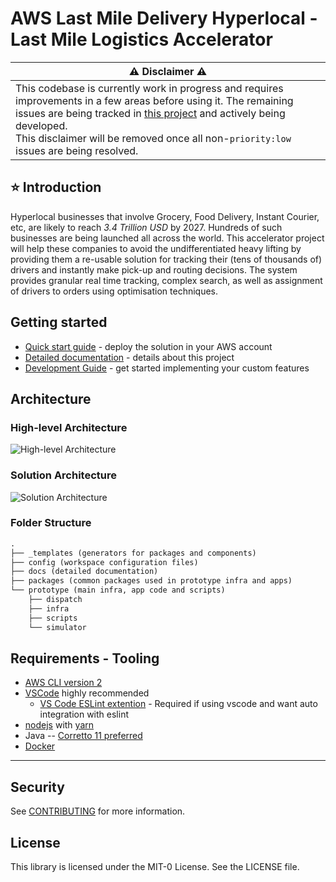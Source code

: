 # AWS Last Mile Delivery Hyperlocal - Last Mile Logistics Accelerator

| :warning: Disclaimer :warning: |
|------------|
| This codebase is currently work in progress and requires improvements in a few areas before using it. The remaining issues are being tracked in [this project](https://github.com/aws-samples/aws-last-mile-delivery-hyperlocal/projects/1) and actively being developed. <br /> This disclaimer will be removed once all non-`priority:low` issues are being resolved. |

## :star: Introduction

Hyperlocal businesses that involve Grocery, Food Delivery, Instant Courier, etc, are likely to reach _3.4 Trillion USD_ by 2027. Hundreds of such businesses are being launched all across the world. This accelerator project will help these companies to avoid the undifferentiated heavy lifting by providing them a re-usable solution for tracking their (tens of thousands of) drivers and instantly make pick-up and routing decisions. The system provides granular real time tracking, complex search, as well as assignment of drivers to orders using optimisation techniques.

## Getting started

* [Quick start guide](./docs/quick-start.md) - deploy the solution in your AWS account
* [Detailed documentation](./docs/README.md) - details about this project
* [Development Guide](docs/development/README.md) - get started implementing your custom features

## Architecture

### High-level Architecture

![High-level Architecture](./docs/architecture/high-level-architecture.png)

### Solution Architecture

![Solution Architecture](./docs/architecture/solution-architecture.png)

### Folder Structure

```txt
.
├── _templates (generators for packages and components)
├── config (workspace configuration files)
├── docs (detailed documentation)
├── packages (common packages used in prototype infra and apps)
└── prototype (main infra, app code and scripts)
    ├── dispatch
    ├── infra
    ├── scripts
    └── simulator
```

## Requirements - Tooling

* [AWS CLI version 2](https://docs.aws.amazon.com/cli/latest/userguide/install-cliv2.html)
* [VSCode](https://code.visualstudio.com) highly recommended
  * [VS Code ESLint extention](https://marketplace.visualstudio.com/items?itemName=dbaeumer.vscode-eslint) - Required if using vscode and want auto integration with eslint
* [nodejs](https://nodejs.org) with [yarn](https://yarnpkg.com)
* Java -- [Corretto 11 preferred](https://aws.amazon.com/corretto)
* [Docker](https://www.docker.com)

---

## Security

See [CONTRIBUTING](CONTRIBUTING.md#security-issue-notifications) for more information.

## License

This library is licensed under the MIT-0 License. See the LICENSE file.
